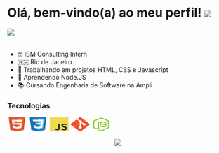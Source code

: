 <h1>Olá, bem-vindo(a) ao meu perfil! <img src="https://raw.githubusercontent.com/MartinHeinz/MartinHeinz/master/wave.gif" width="30px"></h1>
<div>
  <a href="https://www.linkedin.com/in/michelmotta" target="_blank"><img src="https://img.shields.io/badge/-LinkedIn-%230077B5?style=for-the-badge&logo=linkedin&logoColor=white" target="__blank">
</a> 
</div>

<br>
<div>
  <ul>
    <li>🤓 IBM Consulting Intern</li>
    <li>🇧🇷 Rio de Janeiro</li>
    <li>🌱 Trabalhando em projetos HTML, CSS e Javascript</li>
    <li>💪 Aprendendo Node.JS</li>
    <li>📚 Cursando Engenharia de Software na Ampli</li>
  </ul>
</div>

<h3>Tecnologias</h3>

<div style="display: inline_block">
  <img align="center" alt="Motta-HTML" height="33" width="44" src="https://raw.githubusercontent.com/devicons/devicon/master/icons/html5/html5-original.svg">
  <img align="center" alt="Motta-CSS" height="33" width="44" src="https://raw.githubusercontent.com/devicons/devicon/master/icons/css3/css3-original.svg">
  <img align="center" alt="Motta-JS" height="33" width="44" src="https://raw.githubusercontent.com/devicons/devicon/master/icons/javascript/javascript-original.svg">
  <img align="center" alt="Motta-Git"height="33"width="44"src="https://raw.githubusercontent.com/devicons/devicon/2ae2a900d2f041da66e950e4d48052658d850630/icons/git/git-original.svg">
  <img align="center" alt="Motta-Node"height="33"width="44"src="https://raw.githubusercontent.com/devicons/devicon/2ae2a900d2f041da66e950e4d48052658d850630/icons/nodejs/nodejs-original.svg">
</div>


<br>
<!---
  <img align="center" alt="Motta-Node"height="33"width="44"src="https://raw.githubusercontent.com/devicons/devicon/2ae2a900d2f041da66e950e4d48052658d850630/icons/angularjs/angularjs-original.svg">
  <img align="center" alt="Michel-Ts" height="33" width="44" src="https://raw.githubusercontent.com/devicons/devicon/master/icons/typescript/typescript-plain.svg"> 
  <img align="center" alt="Michel-React" height="33" width="44" src="https://raw.githubusercontent.com/devicons/devicon/master/icons/react/react-original.svg"> 
-->

<div align="center">
  <a href="https://github.com/msvmotta">
  <img height="150em" src="https://github-readme-stats.vercel.app/api/top-langs/?username=msvmotta&layout=compact"/>
</div>

<!---
msvmotta/msvmotta is a ✨ special ✨ repository because its `README.md` (this file) appears on your GitHub profile.
You can click the Preview link to take a look at your changes.
--->
